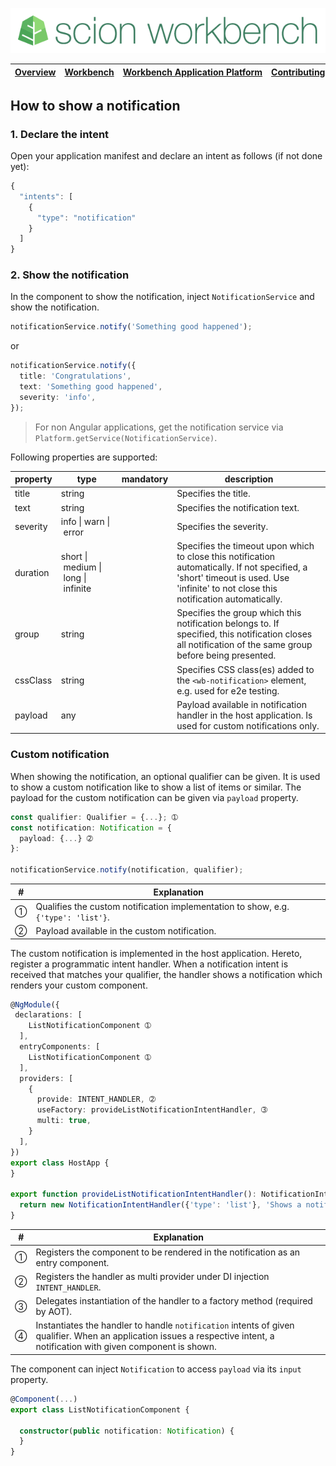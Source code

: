 ![SCION Workbench](/resources/site/logo/scion-workbench-banner.png)

[Overview][menu-overview] | [Workbench][menu-workbench] | [Workbench&nbsp;Application&nbsp;Platform][menu-workbench-application-platform] | [Contributing][menu-contributing] | [Changelog][menu-changelog] | [Sponsoring][menu-sponsoring] | [Links][menu-links]
|---|---|---|---|---|---|---|

## How to show a notification

### 1. Declare the intent

Open your application manifest and declare an intent as follows (if not done yet):
  
```javascript
{
  "intents": [
    {
      "type": "notification"
    }
  ]
}
```

### 2. Show the notification

In the component to show the notification, inject `NotificationService` and show the notification.

```typescript 
notificationService.notify('Something good happened');
```
or
```typescript 
notificationService.notify({
  title: 'Congratulations',
  text: 'Something good happened',
  severity: 'info',
});
```

> For non Angular applications, get the notification service via `Platform.getService(NotificationService)`.

Following properties are supported:

|property|type|mandatory|description|
|-|-|-|-|
|title|string||Specifies the title.|
|text|string||Specifies the notification text.|
|severity|info&nbsp;\|&nbsp;warn&nbsp;\|&nbsp;error||Specifies the severity.|
|duration|short&nbsp;\|&nbsp;medium&nbsp;\|&nbsp;long&nbsp;\|&nbsp;infinite||Specifies the timeout upon which to close this notification automatically. If not specified, a 'short' timeout is used. Use 'infinite' to not close this notification automatically.|
|group|string||Specifies the group which this notification belongs to. If specified, this notification closes all notification of the same group before being presented.|
|cssClass|string||Specifies CSS class(es) added to the `<wb-notification>` element, e.g. used for e2e testing.|
|payload|any||Payload available in notification handler in the host application. Is used for custom notifications only.|

### Custom notification

When showing the notification, an optional qualifier can be given. It is used to show a custom notification like to show a list of items or similar. The payload for the custom notification can be given via `payload` property.

```typescript
const qualifier: Qualifier = {...}; ➀
const notification: Notification = {
  payload: {...} ➁
}:

notificationService.notify(notification, qualifier);
```
|#|Explanation|
|-|-|
|➀|Qualifies the custom notification implementation to show, e.g. `{'type': 'list'}`.|
|➁|Payload available in the custom notification.|

The custom notification is implemented in the host application. Hereto, register a programmatic intent handler. When a notification intent is received that matches your qualifier, the handler shows a notification which renders your custom component.


```typescript
@NgModule({
 declarations: [
    ListNotificationComponent ➀
  ],
  entryComponents: [
    ListNotificationComponent ➀
  ],
  providers: [
    {
      provide: INTENT_HANDLER, ➁
      useFactory: provideListNotificationIntentHandler, ➂
      multi: true,
    }
  ],
})
export class HostApp {
}

export function provideListNotificationIntentHandler(): NotificationIntentHandler { ➃
  return new NotificationIntentHandler({'type': 'list'}, 'Shows a notification with list content to the user.', ListNotificationComponent);
}
```
|#|Explanation|
|-|-|
|➀|Registers the component to be rendered in the notification as an entry component.|
|➁|Registers the handler as multi provider under DI injection `INTENT_HANDLER`.|
|➂|Delegates instantiation of the handler to a factory method (required by AOT).|
|➃|Instantiates the handler to handle `notification` intents of given qualifier. When an application issues a respective intent, a notification with given component is shown.|

The component can inject `Notification` to access `payload` via its `input` property.

```typescript
@Component(...)
export class ListNotificationComponent {

  constructor(public notification: Notification) {
  }
}
```

[menu-overview]: /README.md
[menu-workbench]: /resources/site/workbench.md
[menu-workbench-application-platform]: /resources/site/workbench-application-platform.md
[menu-contributing]: /CONTRIBUTING.md
[menu-changelog]: /resources/site/changelog.md
[menu-sponsoring]: /resources/site/sponsors.md
[menu-links]: /resources/site/links.md